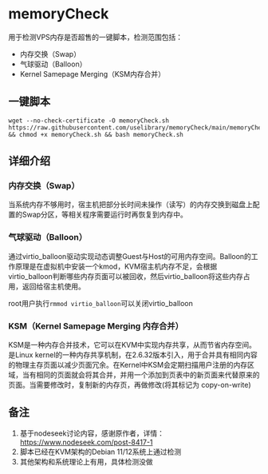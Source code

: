 # memoryCheck

用于检测VPS内存是否超售的一键脚本，检测范围包括：

- 内存交换（Swap）
- 气球驱动（Balloon）
- Kernel Samepage Merging（KSM内存合并）

## 一键脚本
```
wget --no-check-certificate -O memoryCheck.sh https://raw.githubusercontent.com/uselibrary/memoryCheck/main/memoryCheck.sh && chmod +x memoryCheck.sh && bash memoryCheck.sh
```

## 详细介绍
### 内存交换（Swap）
当系统内存不够用时，宿主机把部分长时间未操作（读写）的内存交换到磁盘上配置的Swap分区，等相关程序需要运行时再恢复到内存中。

### 气球驱动（Balloon）
通过virtio_balloon驱动实现动态调整Guest与Host的可用内存空间。Balloon的工作原理是在虚拟机中安装一个kmod，KVM宿主机内存不足，会根据virtio_balloon判断哪些内存页面可以被回收，然后virtio_balloon将这些内存占用，返回给宿主机使用。

root用户执行`rmmod virtio_balloon`可以关闭virtio_balloon

### KSM（Kernel Samepage Merging 内存合并）
KSM是一种内存合并技术，它可以在KVM中实现内存共享，从而节省内存空间。是Linux kernel的一种内存共享机制，在2.6.32版本引入，用于合并具有相同内容的物理主存页面以减少页面冗余。在Kernel中KSM会定期扫描用户注册的内存区域，当有相同的页面就会将其合并，并用一个添加到页表中的新页面来代替原来的页面。当需要修改时，复制新的内存页，再做修改(将其标记为 copy-on-write)



## 备注
1. 基于nodeseek讨论内容，感谢原作者，详情：https://www.nodeseek.com/post-8417-1
2. 脚本已经在KVM架构的Debian 11/12系统上通过检测
3. 其他架构和系统理论上有用，具体检测没做